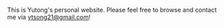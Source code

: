 This is Yutong's personal website. Please feel free to browse and contact me via ytsong21@gmail.com!
